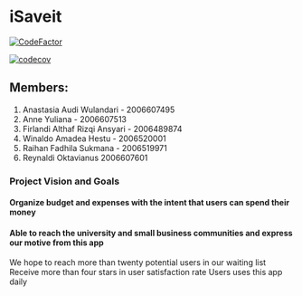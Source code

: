 # iSaveit
[![CodeFactor](https://www.codefactor.io/repository/github/ppl-waffar/isaveit-flutter/badge)](https://www.codefactor.io/repository/github/ppl-waffar/isaveit-flutter)

[![codecov](https://codecov.io/gh/PPL-Waffar/iSaveit-flutter/branch/PBI-1-creating_homepage/graph/badge.svg?token=TRTTY2BRPQ)](https://codecov.io/gh/PPL-Waffar/iSaveit-flutter)
## Members:
1. Anastasia Audi Wulandari - 2006607495
2. Anne Yuliana - 2006607513
3. Firlandi Althaf Rizqi Ansyari - 2006489874
4. Winaldo Amadea Hestu - 2006520001
5. Raihan Fadhila Sukmana - 2006519971
6. Reynaldi Oktavianus 2006607601

### Project Vision and Goals
#### Organize budget and expenses with the intent that users can spend their money
#### Able to reach the university and small business communities and express our motive from this app
We hope to reach more than twenty potential users in our waiting list
Receive more than four stars in user satisfaction rate
Users uses this app daily 
